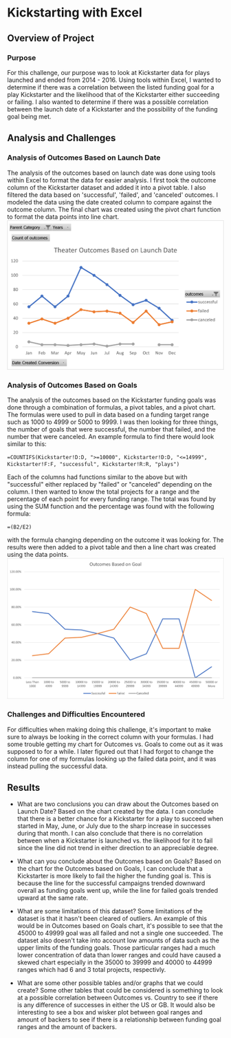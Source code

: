 # Kickstarting with Excel

## Overview of Project

### Purpose
  For this challenge, our purpose was to look at Kickstarter data for plays launched and ended from 2014 - 2016.  Using tools within Excel, I wanted to determine if there was a correlation between the listed funding goal for a play Kickstarter and the likelihood that of the Kickstarter either succeeding or failing.  I also wanted to determine if there was a possible correlation between the launch date of a Kickstarter and the possibility of the funding goal being met.    

## Analysis and Challenges

### Analysis of Outcomes Based on Launch Date
  The analysis of the outcomes based on launch date was done using tools within Excel to format the data for easier analysis.  I first took the outcome column of the Kickstarter dataset and added it into a pivot table.  I also filtered the data based on 'successful', 'failed', and 'canceled' outcomes.  I modeled the data using the date created column to compare against the outcome column.  The final chart was created using the pivot chart function to format the data points into line chart. ![Chart of Outcomes Based on Launch Date](https://github.com/mleiser/kickstarter-analysis/blob/main/resources/Theater_Outcomes_vs_Launch.png?raw=true)
  
### Analysis of Outcomes Based on Goals
  The analysis of the outcomes based on the Kickstarter funding goals was done through a combination of formulas, a pivot tables, and a pivot chart.  The formulas were used to pull in data based on a funding target range such as 1000 to 4999 or 5000 to 9999.  I was then looking for three things, the number of goals that were successful, the number that failed, and the number that were canceled.  An example formula to find there would look similar to this:
```
=COUNTIFS(Kickstarter!D:D, ">=10000", Kickstarter!D:D, "<=14999", Kickstarter!F:F, "successful", Kickstarter!R:R, "plays")
```
Each of the columns had functions similar to the above but with "successful" either replaced by "failed" or "canceled" depending on the column.  I then wanted to know the total projects for a range and the percentage of each point for every funding range.  The total was found by using the SUM function and the percentage was found with the following formula:
```
=(B2/E2)
```
with the formula changing depending on the outcome it was looking for.  The results were then added to a pivot table and then a line chart was created using the data points. ![Chart of Outcomes Based on Goals](https://github.com/mleiser/kickstarter-analysis/blob/main/resources/Outcomes_vs_Goals.png?raw=true)

### Challenges and Difficulties Encountered
  For difficulties when making doing this challenge, it's important to make sure to always be looking in the correct column with your formulas.  I had some trouble getting my chart for Outcomes vs. Goals to come out as it was supposed to for a while.  I later figured out that I had forgot to change the column for one of my formulas looking up the failed data point, and it was instead pulling the successful data.

## Results

- What are two conclusions you can draw about the Outcomes based on Launch Date?
  Based on the chart created by the data.  I can conclude that there is a better chance for a Kickstarter for a play to succeed when started in May, June, or July due to the sharp increase in successes during that month.  I can also conclude that there is no correlation between when a Kickstarter is launched vs. the likelihood for it to fail since the line did not trend in either direction to an appreciable degree.

- What can you conclude about the Outcomes based on Goals?
  Based on the chart for the Outcomes based on Goals, I can conclude that a Kickstarter is more likely to fail the higher the funding goal is. This is because the line for the successful campaigns trended downward overall as funding goals went up, while the line for failed goals trended upward at the same rate.

- What are some limitations of this dataset?
  Some limitations of the dataset is that it hasn't been cleared of outliers. An example of this would be in Outcomes based on Goals chart, it's possible to see that the 45000 to 49999 goal was all failed and not a single one succeeded.  The dataset also doesn't take into account low amounts of data such as the upper limits of the funding goals.  Those particular ranges had a much lower concentration of data than lower ranges and could have caused a skewed chart especially in the 35000 to 39999 and 40000 to 44999 ranges which had 6 and 3 total projects, respectivly. 

- What are some other possible tables and/or graphs that we could create?
  Some other tables that could be considered is something to look at a possible correlation between Outcomes vs. Country to see if there is any difference of successes in either the US or GB.  It would also be interesting to see a box and wisker plot between goal ranges and amount of backers to see if there is a relationship between funding goal ranges and the amount of backers. 
